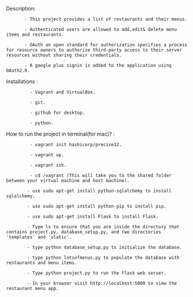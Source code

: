 Description:

           - This project provides a list of restaurants and their menus.
           
           - Authenticated users are allowed to add,edit& delete menu items and restaurants.
           
           - OAuth an open standard for authorization specifies a process for resource owners to authorize third-party access to their server resources without sharing their credentials.
           
           - A google plus signin is added to the application using OAuth2.0.
           
           
Installations :

             - Vagrant and VirtualBox.
             
             - git.
             
             - github for desktop.
             
             - python.
             
             
             

How to run the project in terminal(for mac)? :

             - vagrant init hashicorp/precise32.
             
             - vagrant up.
             
             - vagrant ssh.
             
             - cd /vagrant (This will take you to the shared folder between your virtual machine and host machine).
             
            - use sudo apt-get install python-sqlalchemy to install sqlalchemy.
            
            - use sudo apt-get install python-pip to install pip.
            
            - use sudo apt-get install Flask to install Flask.
            
            - Type ls to ensure that you are inside the directory that contains project.py, database_setup.py, and two directories  'templates' and 'static'.
            
            - type python database_setup.py to initialize the database.
            
            - type python lotsofmenus.py to populate the database with restaurants and menu items. 
            
            - Type python project.py to run the Flask web server.
            
            - In your browser visit http://localhost:5000 to view the restaurant menu app.


